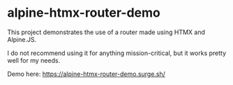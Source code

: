 # alpine-htmx-router-demo

This project demonstrates the use of a router made using HTMX and Alpine.JS.

I do not recommend using it for anything mission-critical, but it works pretty well for my needs.

Demo here: https://alpine-htmx-router-demo.surge.sh/

